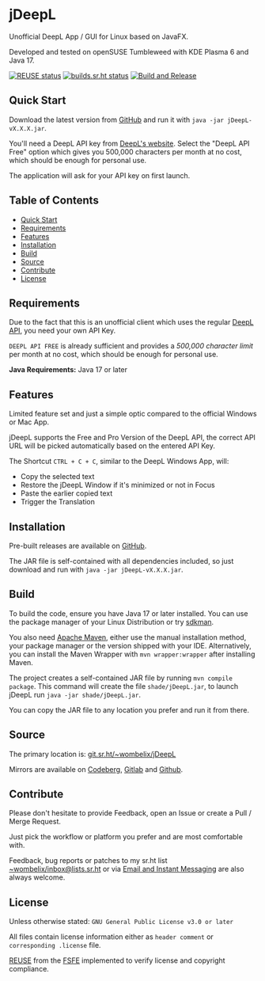 <!--
 SPDX-FileCopyrightText: 2025 Dominik Wombacher <dominik@wombacher.cc>
 SPDX-License-Identifier: CC-BY-SA-4.0
-->

# jDeepL

Unofficial DeepL App / GUI for Linux based on JavaFX.

Developed and tested on openSUSE Tumbleweed with KDE Plasma 6 and Java 17.

[![REUSE status](https://api.reuse.software/badge/git.sr.ht/~wombelix/jDeepL)](https://api.reuse.software/info/git.sr.ht/~wombelix/jDeepL)
[![builds.sr.ht status](https://builds.sr.ht/~wombelix/jDeepL.svg)](https://builds.sr.ht/~wombelix/jDeepL?)
[![Build and Release](https://github.com/wombelix/jDeepL/actions/workflows/release.yml/badge.svg)](https://github.com/wombelix/jDeepL/actions/workflows/release.yml)

## Quick Start

Download the latest version from [GitHub](https://github.com/wombelix/jDeepL/releases)
and run it with `java -jar jDeepL-vX.X.X.jar`.

You'll need a DeepL API key from [DeepL's website](https://www.deepl.com/en/pro-api#api-pricing).
Select the "DeepL API Free" option which gives you 500,000
characters per month at no cost, which should be enough
for personal use.

The application will ask for your API key on first launch.

## Table of Contents

* [Quick Start](#quick-start)
* [Requirements](#requirements)
* [Features](#features)
* [Installation](#installation)
* [Build](#build)
* [Source](#source)
* [Contribute](#contribute)
* [License](#license)

## Requirements

Due to the fact that this is an unofficial client which uses
the regular
[DeepL API](https://www.deepl.com/pro-api?cta=header-pro-api/),
you need your own API Key.

`DEEPL API FREE` is already sufficient and provides a
*500,000 character limit* per month at no cost,
which should be enough for personal use.

**Java Requirements:** Java 17 or later

## Features

Limited feature set and just a simple optic compared to the
official Windows or Mac App.

jDeepL supports the Free and Pro Version of the DeepL API, the
correct API URL will be picked automatically based on the
entered API Key.

The Shortcut `CTRL + C + C`, similar to the DeepL
Windows App, will:

* Copy the selected text
* Restore the jDeepL Window if it's minimized or not in Focus
* Paste the earlier copied text
* Trigger the Translation

## Installation

Pre-built releases are available on
[GitHub](https://github.com/wombelix/jDeepL/releases).

The JAR file is self-contained with all dependencies included,
so just download and run with `java -jar jDeepL-vX.X.X.jar`.

## Build

To build the code, ensure you have Java 17 or later installed.
You can use the package manager of your Linux Distribution or
try [sdkman](https://sdkman.io).

You also need [Apache Maven](https://maven.apache.org/install.html),
either use the manual installation method, your package manager
or the version shipped with your IDE. Alternatively, you can
install the Maven Wrapper with `mvn wrapper:wrapper`
after installing Maven.

The project creates a self-contained JAR file by running
`mvn compile package`.
This command will create the file `shade/jDeepL.jar`,
to launch jDeepL run `java -jar shade/jDeepL.jar`.

You can copy the JAR file to any location you prefer and
run it from there.

## Source

The primary location is:
[git.sr.ht/~wombelix/jDeepL](https://git.sr.ht/~wombelix/jDeepL)

Mirrors are available on
[Codeberg](https://codeberg.org/wombelix/jDeepL),
[Gitlab](https://gitlab.com/wombelix/jDeepL)
and
[Github](https://github.com/wombelix/jDeepL).

## Contribute

Please don't hesitate to provide Feedback,
open an Issue or create a Pull / Merge Request.

Just pick the workflow or platform you prefer and are
most comfortable with.

Feedback, bug reports or patches to my sr.ht list
[~wombelix/inbox@lists.sr.ht](https://lists.sr.ht/~wombelix/inbox) or via
[Email and Instant Messaging](https://dominik.wombacher.cc/pages/contact.html)
are also always welcome.

## License

Unless otherwise stated: `GNU General Public License v3.0 or later`

All files contain license information either as
`header comment` or `corresponding .license` file.

[REUSE](https://reuse.software) from the [FSFE](https://fsfe.org/)
implemented to verify license and copyright compliance.
